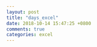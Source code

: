 ```yaml
---
layout: post
title: "days_excel"
date: 2018-10-14 15:47:25 +0800
comments: true
categories: excel  
---
```


